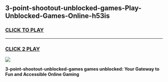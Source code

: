 
## 3-point-shootout-unblocked-games-Play-Unblocked-Games-Online-h53is
<h3>
<a href="https://premium76.site?title=3-point-shootout-unblocked-games&ref=25A">CLICK TO PLAY</a></h3>
<hr>

<h3>
<a href="https://premium76.site?title=3-point-shootout-unblocked-games&ref=25A">CLICK 2 PLAY</a>
  
</h3>

<a href="https://premium76.site?title=3-point-shootout-unblocked-games&ref=25A"><img src="https://clearcache.store/games.png"></a>


**3-point-shootout-unblocked-games games unblocked: Your Gateway to Fun and Accessible Online Gaming**
